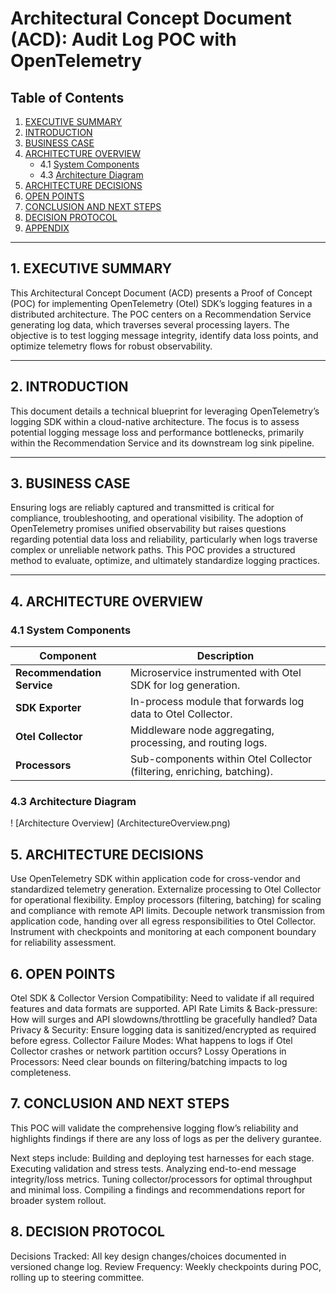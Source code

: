 # Architectural Concept Document (ACD): Audit Log POC with OpenTelemetry

## Table of Contents

1. [EXECUTIVE SUMMARY](#1-executive-summary)
2. [INTRODUCTION](#2-introduction)
3. [BUSINESS CASE](#3-business-case)
4. [ARCHITECTURE OVERVIEW](#4-architecture-overview)
   - 4.1 [System Components](#41-system-components)
   - 4.3 [Architecture Diagram](#43-architecture-diagram)
5. [ARCHITECTURE DECISIONS](#5-architecture-decisions)
6. [OPEN POINTS](#6-open-points)
7. [CONCLUSION AND NEXT STEPS](#7-conclusion-and-next-steps)
8. [DECISION PROTOCOL](#8-decision-protocol)
9. [APPENDIX](#9-appendix)

---

## 1. EXECUTIVE SUMMARY

This Architectural Concept Document (ACD) presents a Proof of Concept (POC) for implementing OpenTelemetry (Otel) SDK’s logging features in
a distributed architecture. The POC centers on a Recommendation Service generating log data, which traverses several processing layers. The objective is to test logging message integrity, identify data loss points, and optimize telemetry flows
for robust observability.

---

## 2. INTRODUCTION

This document details a technical blueprint for leveraging OpenTelemetry’s logging SDK within a cloud-native architecture. The focus is to
assess potential logging message loss and performance bottlenecks, primarily within the Recommendation Service and its downstream log sink
pipeline.

---

## 3. BUSINESS CASE

Ensuring logs are reliably captured and transmitted is critical for compliance, troubleshooting, and operational visibility. The
adoption of OpenTelemetry promises unified observability but raises questions regarding potential data loss and reliability, particularly
when logs traverse complex or unreliable network paths. This POC provides a structured method to evaluate, optimize, and ultimately
standardize logging practices.

---

## 4. ARCHITECTURE OVERVIEW

### 4.1 System Components

| Component                         | Description                                                               |
| --------------------------------- | ------------------------------------------------------------------------- |
| **Recommendation Service**        | Microservice instrumented with Otel SDK for log generation.               |
| **SDK Exporter**                  | In-process module that forwards log data to Otel Collector.               |
| **Otel Collector**                | Middleware node aggregating, processing, and routing logs.                |
| **Processors**                    | Sub-components within Otel Collector (filtering, enriching, batching).    |

### 4.3 Architecture Diagram

! [Architecture Overview] (ArchitectureOverview.png)


## 5. ARCHITECTURE DECISIONS

Use OpenTelemetry SDK within application code for cross-vendor and standardized telemetry generation. Externalize processing to Otel
Collector for operational flexibility. Employ processors (filtering, batching) for scaling and compliance with
remote API limits. Decouple network transmission from application code, handing over all egress responsibilities to Otel Collector.
Instrument with checkpoints and monitoring at each component boundary for reliability assessment.

## 6. OPEN POINTS

Otel SDK & Collector Version Compatibility: Need to validate if all required features and data formats are supported. 
API Rate Limits & Back-pressure: How will surges and API slowdowns/throttling be gracefully handled? 
Data Privacy & Security: Ensure logging data is sanitized/encrypted as required before egress. 
Collector Failure Modes: What happens to logs if Otel Collector crashes or network partition occurs? 
Lossy Operations in Processors: Need clear bounds on filtering/batching impacts to log completeness.

## 7. CONCLUSION AND NEXT STEPS

This POC will validate the comprehensive logging flow’s reliability and highlights findings if there are any loss of logs as per the delivery gurantee.

Next steps include: Building and deploying test harnesses for each stage. Executing validation and stress tests. Analyzing end-to-end message integrity/loss metrics. Tuning collector/processors for optimal throughput and minimal loss. Compiling a findings and recommendations report for broader system rollout.

## 8. DECISION PROTOCOL

Decisions Tracked: All key design changes/choices documented in versioned change log. 
Review Frequency: Weekly checkpoints during POC,
rolling up to steering committee.


